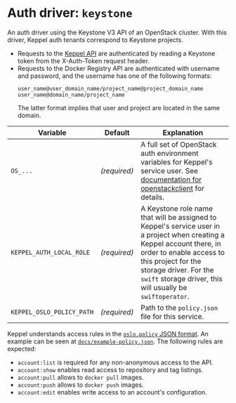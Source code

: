 # Auth driver: `keystone`

An auth driver using the Keystone V3 API of an OpenStack cluster. With this driver, Keppel auth tenants correspond to
Keystone projects.

- Requests to the [Keppel API](../api-spec.md) are authenticated by reading a Keystone token from the X-Auth-Token
  request header.
- Requests to the Docker Registry API are authenticated with username and password, and the username has one of the
  following formats:
  ```
  user_name@user_domain_name/project_name@project_domain_name
  user_name@domain_name/project_name
  ```
  The latter format implies that user and project are located in the same domain.

| Variable | Default | Explanation |
| -------- | ------- | ----------- |
| `OS_...` | *(required)* | A full set of OpenStack auth environment variables for Keppel's service user. See [documentation for openstackclient][os-env] for details. |
| `KEPPEL_AUTH_LOCAL_ROLE` | *(required)* | A Keystone role name that will be assigned to Keppel's service user in a project when creating a Keppel account there, in order to enable access to this project for the storage driver. For the `swift` storage driver, this will usually be `swiftoperator`. |
| `KEPPEL_OSLO_POLICY_PATH` | *(required)* | Path to the `policy.json` file for this service. |

Keppel understands access rules in the [`oslo.policy` JSON format][os-pol]. An example can be seen at
[`docs/example-policy.json`](../example-policy.json). The following rules are expected:

- `account:list` is required for any non-anonymous access to the API.
- `account:show` enables read access to repository and tag listings.
- `account:pull` allows to `docker pull` images.
- `account:push` allows to `docker push` images.
- `account:edit` enables write access to an account's configuration.

[os-env]: https://docs.openstack.org/python-openstackclient/latest/cli/man/openstack.html
[os-pol]: https://docs.openstack.org/oslo.policy/latest/admin/policy-json-file.html
